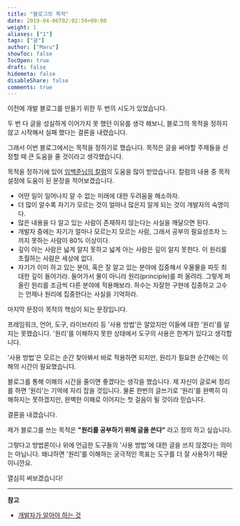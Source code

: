 ```yaml
---
title: "블로그의 목적"
date: 2019-04-06T02:02:59+09:00
weight: 1
aliases: ["1"]
tags: ["글"]
author: ["Maru"]
showToc: false
TocOpen: true
draft: false
hidemeta: false
disableShare: false
comments: true
---
```


이전에 개발 블로그를 만들기 위한 두 번의 시도가 있었습니다.

두 번 다 글을 성실하게 이어가지 못 했던 이유를 생각 해보니, 블로그의 목적을 정하지 않고 시작해서 실패 했다는 결론을 내렸습니다.

그래서 이번 블로그에서는 목적을 정하기로 했습니다. 목적은 글을 써야할 주제들을 선정할 때 큰 도움을 줄 것이라고 생각했습니다.

목적을 정하기에 있어 [임백준님의 칼럼](https://www.zdnet.co.kr/view/?no=20160125081726)의 도움을 많이 받았습니다. 칼럼의 내용 중 목적 설정에 도움이 된 문장을 적어보겠습니다.

- 어떤 일이 일어나지 알 수 없는 미래에 대한 두려움을 해소하자.
- 더 많이 알수록 자기가 모르는 것이 얼마나 많은지 알게 되는 것이 개발자의 숙명이다.
- 많은 내용을 다 알고 있는 사람이 존재하지 않는다는 사실을 깨달으면 된다.
- 개발자 중에는 자기가 얼마나 모르는지 모르는 사람, 그래서 공부의 필요성조차 느끼지 못하는 사람이 80% 이상이다.
- 깊이 아는 사람은 넓게 알지 못하고 넓게 아는 사람은 깊이 알지 못한다. 이 원리를 초월하는 사람은 세상에 없다.
- 자기가 이미 하고 있는 분야, 혹은 잘 알고 있는 분야에 집중해서 우물물을 파듯 최대한 깊이 들어가라. 들어가서 물이 아니라 원리(principle)를 퍼 올려라. 그렇게 퍼 올린 원리를 조금씩 다른 분야에 적용해보라. 하수는 자잘한 구현에 집중하고 고수는 언제나 원리에 집중한다는 사실을 기억하라.

마지막 문장이 목적의 핵심이 되는 문장입니다.

프레임워크, 언어, 도구, 라이브러리 등 '사용 방법'은 알았지만 이들에 대한 '원리'를 알지는 못했습니다. '원리'를 이해하지 못한 상태에서 도구의 사용은 한계가 있다고 생각합니다.

'사용 방법'은 모르는 순간 찾아봐서 바로 적용하면 되지만, 원리가 필요한 순간에는 이해의 시간이 필요했습니다.

블로그를 통해 이해의 시간을 줄이면 좋겠다는 생각을 했습니다. 제 자신이 글로써 정리를 하면 '원리'는 기억에 자리 잡을 것입니다. 물론 한번의 글쓰기로 '원리'를 완벽히 이해하지는 못하겠지만, 완벽한 이해로 이어지는 첫 걸음이 될 것이라 믿습니다.

결론을 내겠습니다.

제가 블로그를 쓰는 목적은 **"원리를 공부하기 위해 글을 쓴다"** 라고 정의 하고 싶습니다.

그렇다고 방법론이나 위에 언급한 도구들의 '사용 방법'에 대한 글을 쓰지 않겠다는 의미는 아닙니다. 왜냐하면 '원리'를 이해하는 궁극적인 목표는 도구를 더 잘 사용하기 때문이니깐요.

열심히 써보겠습니다!

---

**참고**

- [개발자가 알아야 하는 것](https://www.zdnet.co.kr/view/?no=20160125081726)
